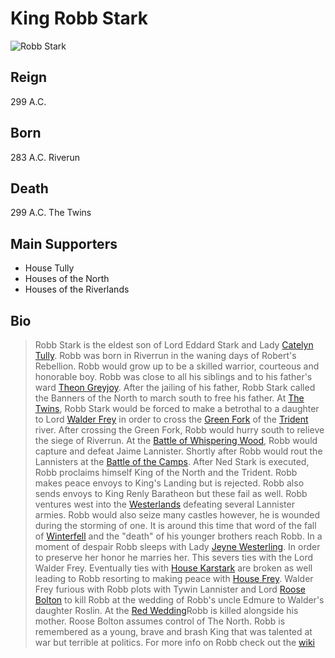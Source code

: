 # King Robb Stark
![Robb Stark](https://i.pinimg.com/originals/40/d0/1b/40d01bbc0b8d0a87984892f540ef9e34.jpg)
## Reign
299 A.C.
## Born
283 A.C. Riverun
## Death
299 A.C. The Twins
## Main Supporters
* House Tully
* Houses of the North
* Houses of the Riverlands
## Bio
>Robb Stark is the eldest son of Lord Eddard Stark and Lady [Catelyn Tully](https://awoiaf.westeros.org/index.php/Catelyn_Stark). Robb was born in Riverrun in the waning days of Robert's Rebellion. Robb would grow up to be a skilled warrior, courteous and honorable boy. Robb was close to all his siblings and to his father's ward [Theon Greyjoy](https://awoiaf.westeros.org/index.php/Theon_Greyjoy). After the jailing of his father, Robb Stark called the Banners of the North to march south to free his father. At [The Twins](https://awoiaf.westeros.org/index.php/Twins), Robb Stark would be forced to make a betrothal to a daughter to Lord [Walder Frey](https://awoiaf.westeros.org/index.php/Walder_Frey) in order to cross the [Green Fork](https://awoiaf.westeros.org/index.php/Green_Fork) of the [Trident](https://awoiaf.westeros.org/index.php/Trident) river. After crossing the Green Fork, Robb would hurry south to relieve the siege of Riverrun. At the [Battle of Whispering Wood](https://awoiaf.westeros.org/index.php/Battle_in_the_Whispering_Wood), Robb would capture and defeat Jaime Lannister. Shortly after Robb would rout the Lannisters at the [Battle of the Camps](https://awoiaf.westeros.org/index.php/Battle_of_the_Camps). After Ned Stark is executed, Robb proclaims himself King of the North and the Trident. Robb makes peace envoys to King's Landing but is rejected. Robb also sends envoys to King Renly Baratheon but these fail as well. Robb ventures west into the [Westerlands](https://awoiaf.westeros.org/index.php/Westerlands) defeating several Lannister armies. Robb would also seize many castles however, he is wounded during the storming of one. It is around this time that word of the fall of [Winterfell](https://awoiaf.westeros.org/index.php/Winterfell) and the "death" of his younger brothers reach Robb. In a moment of despair Robb sleeps with Lady [Jeyne Westerling](https://awoiaf.westeros.org/index.php/Jeyne_Westerling). In order to preserve her honor he marries her. This severs ties with the Lord Walder Frey. Eventually ties with [House Karstark](https://awoiaf.westeros.org/index.php/House_Karstark) are broken as well leading to Robb resorting to making peace with [House Frey](https://awoiaf.westeros.org/index.php/House_Frey). Walder Frey furious with Robb plots with Tywin Lannister and Lord [Roose Bolton](https://awoiaf.westeros.org/index.php/Roose_Bolton) to kill Robb at the wedding of Robb's uncle Edmure to Walder's daughter Roslin. At the [Red Wedding](https://awoiaf.westeros.org/index.php/Red_Wedding)Robb is killed alongside his mother. Roose Bolton assumes control of The North. Robb is remembered as a young, brave and brash King that was talented at war but terrible at politics.
  >For more info on Robb check out the [wiki](https://awoiaf.westeros.org/index.php/Robb_Stark)
